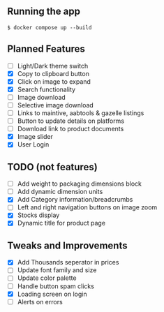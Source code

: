 ## Running the app

```shell
$ docker compose up --build
```

## Planned Features

- [ ] Light/Dark theme switch
- [x] Copy to clipboard button
- [x] Click on image to expand
- [x] Search functionality
- [ ] Image download
- [ ] Selective image download
- [ ] Links to maintive, aabtools & gazelle listings
- [ ] Button to update details on platforms
- [ ] Download link to product documents
- [x] Image slider
- [x] User Login

## TODO (not features)

- [ ] Add weight to packaging dimensions block
- [ ] Add dynamic dimension units
- [x] Add Category information/breadcrumbs
- [ ] Left and right navigation buttons on image zoom
- [x] Stocks display
- [x] Dynamic title for product page

## Tweaks and Improvements

- [x] Add Thousands seperator in prices
- [ ] Update font family and size
- [ ] Update color palette
- [ ] Handle button spam clicks
- [x] Loading screen on login
- [ ] Alerts on errors
